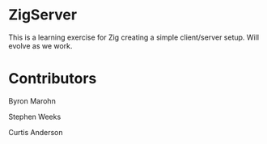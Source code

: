# ZigServer
This is a learning exercise for Zig creating a simple client/server setup. Will evolve as we work.

# Contributors
Byron Marohn

Stephen Weeks

Curtis Anderson
